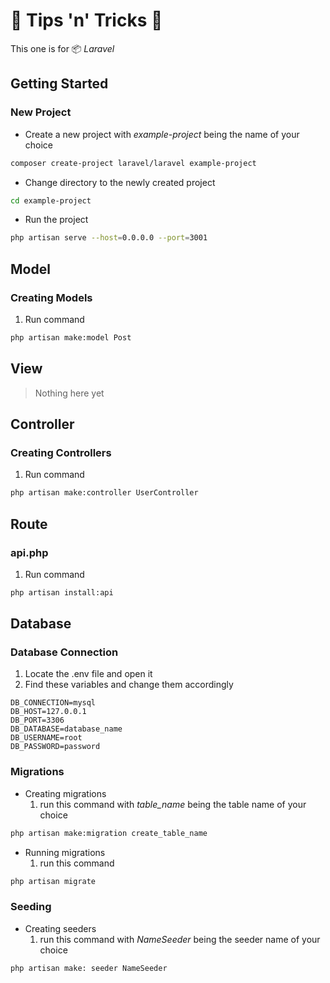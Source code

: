 # 🍆 Tips 'n' Tricks 🎃

This one is for 📦 *Laravel*


## Getting Started

### New Project

- Create a new project with *example-project* being the name of your choice
```sh
composer create-project laravel/laravel example-project
```
- Change directory to the newly created project
```sh
cd example-project
```
- Run the project
```sh
php artisan serve --host=0.0.0.0 --port=3001
```


## Model

### Creating Models

1. Run command
```sh
php artisan make:model Post
```

## View

> Nothing here yet


## Controller

### Creating Controllers

1. Run command
```sh
php artisan make:controller UserController
```

## Route

### api.php

1. Run command
```sh
php artisan install:api
```

## Database

### Database Connection

1. Locate the .env file and open it
2. Find these variables and change them accordingly
```
DB_CONNECTION=mysql
DB_HOST=127.0.0.1
DB_PORT=3306
DB_DATABASE=database_name
DB_USERNAME=root
DB_PASSWORD=password
```

### Migrations

- Creating migrations
  1. run this command with *table_name* being the table name of your choice
```sh
php artisan make:migration create_table_name
```
- Running migrations
  1. run this command
```sh
php artisan migrate
```

### Seeding

- Creating seeders
  1. run this command with *NameSeeder* being the seeder name of your choice
```sh
php artisan make: seeder NameSeeder
```

